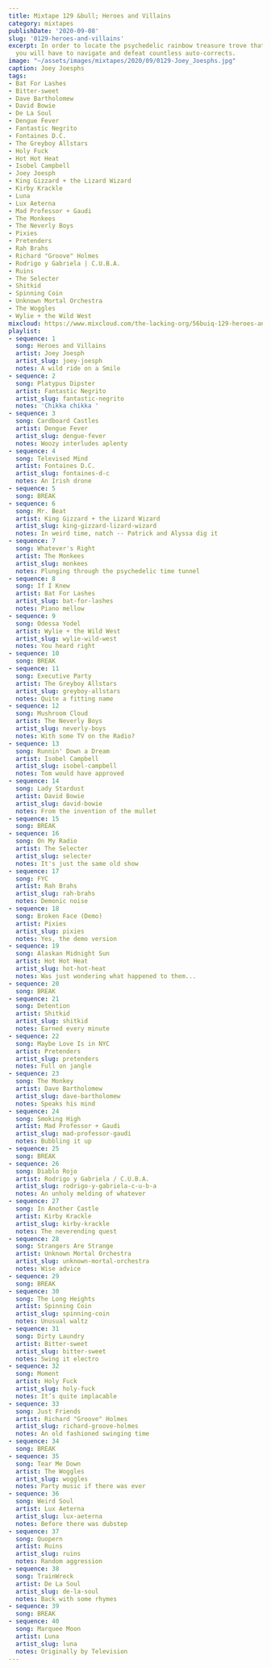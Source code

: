 ```yaml
---
title: Mixtape 129 &bull; Heroes and Villains
category: mixtapes
publishDate: '2020-09-08'
slug: '0129-heroes-and-villains'
excerpt: In order to locate the psychedelic rainbow treasure trove that is Joey Joesph,
  you will have to navigate and defeat countless auto-corrects.
image: "~/assets/images/mixtapes/2020/09/0129-Joey_Joesphs.jpg"
caption: Joey Joesphs
tags:
- Bat For Lashes
- Bitter-sweet
- Dave Bartholomew
- David Bowie
- De La Soul
- Dengue Fever
- Fantastic Negrito
- Fontaines D.C.
- The Greyboy Allstars
- Holy Fuck
- Hot Hot Heat
- Isobel Campbell
- Joey Joesph
- King Gizzard + the Lizard Wizard
- Kirby Krackle
- Luna
- Lux Aeterna
- Mad Professor + Gaudi
- The Monkees
- The Neverly Boys
- Pixies
- Pretenders
- Rah Brahs
- Richard "Groove" Holmes
- Rodrigo y Gabriela | C.U.B.A.
- Ruins
- The Selecter
- Shitkid
- Spinning Coin
- Unknown Mortal Orchestra
- The Woggles
- Wylie + the Wild West
mixcloud: https://www.mixcloud.com/the-lacking-org/56buiq-129-heroes-and-villains/
playlist:
- sequence: 1
  song: Heroes and Villains
  artist: Joey Joesph
  artist_slug: joey-joesph
  notes: A wild ride on a Smile
- sequence: 2
  song: Platypus Dipster
  artist: Fantastic Negrito
  artist_slug: fantastic-negrito
  notes: 'Chikka chikka '
- sequence: 3
  song: Cardboard Castles
  artist: Dengue Fever
  artist_slug: dengue-fever
  notes: Woozy interludes aplenty
- sequence: 4
  song: Televised Mind
  artist: Fontaines D.C.
  artist_slug: fontaines-d-c
  notes: An Irish drone
- sequence: 5
  song: BREAK
- sequence: 6
  song: Mr. Beat
  artist: King Gizzard + the Lizard Wizard
  artist_slug: king-gizzard-lizard-wizard
  notes: In weird time, natch -- Patrick and Alyssa dig it
- sequence: 7
  song: Whatever's Right
  artist: The Monkees
  artist_slug: monkees
  notes: Plunging through the psychedelic time tunnel
- sequence: 8
  song: If I Knew
  artist: Bat For Lashes
  artist_slug: bat-for-lashes
  notes: Piano mellow
- sequence: 9
  song: Odessa Yodel
  artist: Wylie + the Wild West
  artist_slug: wylie-wild-west
  notes: You heard right
- sequence: 10
  song: BREAK
- sequence: 11
  song: Executive Party
  artist: The Greyboy Allstars
  artist_slug: greyboy-allstars
  notes: Quite a fitting name
- sequence: 12
  song: Mushroom Cloud
  artist: The Neverly Boys
  artist_slug: neverly-boys
  notes: With some TV on the Radio?
- sequence: 13
  song: Runnin' Down a Dream
  artist: Isobel Campbell
  artist_slug: isobel-campbell
  notes: Tom would have approved
- sequence: 14
  song: Lady Stardust
  artist: David Bowie
  artist_slug: david-bowie
  notes: From the invention of the mullet
- sequence: 15
  song: BREAK
- sequence: 16
  song: On My Radio
  artist: The Selecter
  artist_slug: selecter
  notes: It's just the same old show
- sequence: 17
  song: FYC
  artist: Rah Brahs
  artist_slug: rah-brahs
  notes: Demonic noise
- sequence: 18
  song: Broken Face (Demo)
  artist: Pixies
  artist_slug: pixies
  notes: Yes, the demo version
- sequence: 19
  song: Alaskan Midnight Sun
  artist: Hot Hot Heat
  artist_slug: hot-hot-heat
  notes: Was just wondering what happened to them...
- sequence: 20
  song: BREAK
- sequence: 21
  song: Detention
  artist: Shitkid
  artist_slug: shitkid
  notes: Earned every minute
- sequence: 22
  song: Maybe Love Is in NYC
  artist: Pretenders
  artist_slug: pretenders
  notes: Full on jangle
- sequence: 23
  song: The Monkey
  artist: Dave Bartholomew
  artist_slug: dave-bartholomew
  notes: Speaks his mind
- sequence: 24
  song: Smoking High
  artist: Mad Professor + Gaudi
  artist_slug: mad-professor-gaudi
  notes: Bubbling it up
- sequence: 25
  song: BREAK
- sequence: 26
  song: Diablo Rojo
  artist: Rodrigo y Gabriela / C.U.B.A.
  artist_slug: rodrigo-y-gabriela-c-u-b-a
  notes: An unholy melding of whatever
- sequence: 27
  song: In Another Castle
  artist: Kirby Krackle
  artist_slug: kirby-krackle
  notes: The neverending quest
- sequence: 28
  song: Strangers Are Strange
  artist: Unknown Mortal Orchestra
  artist_slug: unknown-mortal-orchestra
  notes: Wise advice
- sequence: 29
  song: BREAK
- sequence: 30
  song: The Long Heights
  artist: Spinning Coin
  artist_slug: spinning-coin
  notes: Unusual waltz
- sequence: 31
  song: Dirty Laundry
  artist: Bitter-sweet
  artist_slug: bitter-sweet
  notes: Swing it electro
- sequence: 32
  song: Moment
  artist: Holy Fuck
  artist_slug: holy-fuck
  notes: It’s quite implacable
- sequence: 33
  song: Just Friends
  artist: Richard "Groove" Holmes
  artist_slug: richard-groove-holmes
  notes: An old fashioned swinging time
- sequence: 34
  song: BREAK
- sequence: 35
  song: Tear Me Down
  artist: The Woggles
  artist_slug: woggles
  notes: Party music if there was ever
- sequence: 36
  song: Weird Soul
  artist: Lux Aeterna
  artist_slug: lux-aeterna
  notes: Before there was dubstep
- sequence: 37
  song: Quopern
  artist: Ruins
  artist_slug: ruins
  notes: Random aggression
- sequence: 38
  song: TrainWreck
  artist: De La Soul
  artist_slug: de-la-soul
  notes: Back with some rhymes
- sequence: 39
  song: BREAK
- sequence: 40
  song: Marquee Moon
  artist: Luna
  artist_slug: luna
  notes: Originally by Television
---
```


